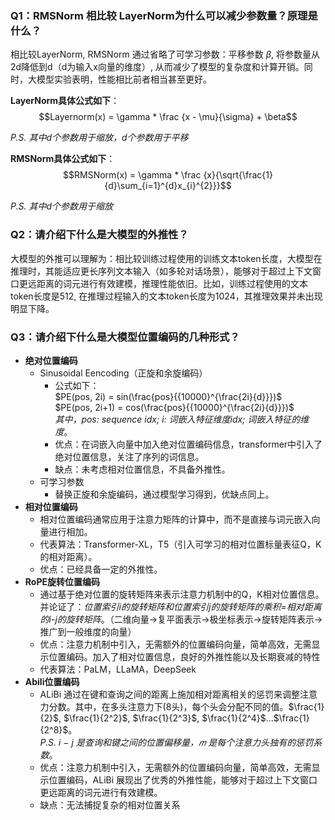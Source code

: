 ### Q1：RMSNorm 相比较 LayerNorm为什么可以减少参数量？原理是什么？
相比较LayerNorm, RMSNorm 通过省略了可学习参数：平移参数 $\beta$, 将参数量从2d降低到d（d为输入x向量的维度）, 从而减少了模型的复杂度和计算开销。同时，大模型实验表明，性能相比前者相当甚至更好。  

**LayerNorm具体公式如下**：  
$$Layernorm(x) = \gamma * \frac {x - \mu}{\sigma} + \beta$$ 

*P.S. 其中d个参数用于缩放，d个参数用于平移*  

**RMSNorm具体公式如下**：  
$$RMSNorm(x) = \gamma * \frac {x}{\sqrt{\frac{1}{d}\sum_{i=1}^{d}x_{i}^{2}}}$$

*P.S. 其中d个参数用于缩放*  


### Q2：请介绍下什么是大模型的外推性？
大模型的外推可以理解为：相比较训练过程使用的训练文本token长度，大模型在推理时，其能适应更长序列文本输入（如多轮对话场景），能够对于超过上下文窗口更远距离的词元进行有效建模，推理性能依旧。比如，训练过程使用的文本token长度是512, 在推理过程输入的文本token长度为1024，其推理效果并未出现明显下降。


### Q3：请介绍下什么是大模型位置编码的几种形式？
+ **绝对位置编码**  
  + Sinusoidal Eencoding（正旋和余旋编码）
    + 公式如下：  
    $PE(pos, 2i) = sin(\frac{pos}{{10000}^{\frac{2i}{d}}})$  
    $PE(pos, 2i+1) = cos(\frac{pos}{{10000}^{\frac{2i}{d}}})$  
    *其中，pos: sequence idx; i: 词嵌入特征维度idx; 词嵌入特征的维度*。
    + 优点：在词嵌入向量中加入绝对位置编码信息，transformer中引入了绝对位置信息，关注了序列的词信息。
    + 缺点：未考虑相对位置信息，不具备外推性。
  + 可学习参数
    + 替换正旋和余旋编码，通过模型学习得到，优缺点同上。
+ **相对位置编码**
    + 相对位置编码通常应用于注意力矩阵的计算中，而不是直接与词元嵌入向量进行相加。
    + 代表算法：Transformer-XL，T5（引入可学习的相对位置标量表征Q，K的相对距离）。
    + 优点：已经具备一定的外推性。
+ **RoPE旋转位置编码**
    + 通过基于绝对位置的旋转矩阵来表示注意力机制中的Q，K相对位置信息。并论证了：*位置索引i的旋转矩阵和位置索引j的旋转矩阵的乘积=相对距离的i-j的旋转矩阵*。（二维向量->复平面表示->极坐标表示->旋转矩阵表示->推广到一般维度的向量）
    + 优点：注意力机制中引入，无需额外的位置编码向量，简单高效，无需显示位置编码。加入了相对位置信息，良好的外推性能以及长期衰减的特性
    + 代表算法：PaLM，LLaMA，DeepSeek
+ **Abili位置编码**
    + ALiBi 通过在键和查询之间的距离上施加相对距离相关的惩罚来调整注意力分数。其中，在多头注意力下(8头)，每个头会分配不同的值。$\frac{1}{2}$, $\frac{1}{2^2}$, $\frac{1}{2^3}$, $\frac{1}{2^4}$...$\frac{1}{2^8}$。  
    *P.S. i − j 是查询和键之间的位置偏移量，𝑚 是每个注意力头独有的惩罚系数*。
    + 优点：注意力机制中引入，无需额外的位置编码向量，简单高效，无需显示位置编码，ALiBi 展现出了优秀的外推性能，能够对于超过上下文窗口更远距离的词元进行有效建模。
    + 缺点：无法捕捉复杂的相对位置关系
